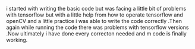 i started with writing the basic code but was facing a little bit of problems with tensorflow but with a little help from how to operate tensorflow and openCV and a little practice i was able to write the code correctly .Then again while  running the code 
there was problems with tensorflow versions .Now ultimately i have done every correcton needed and m code is finally working. 
